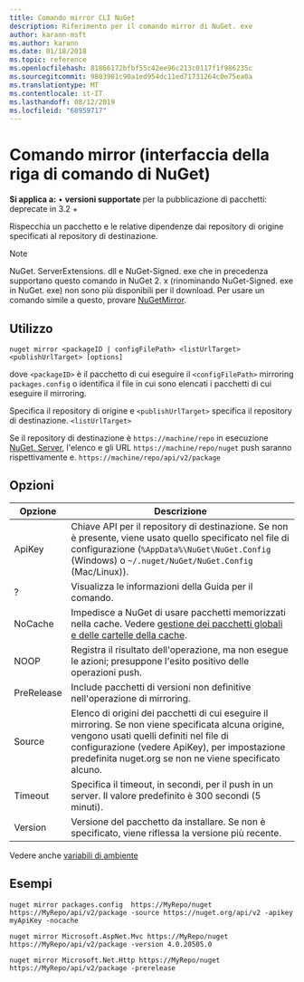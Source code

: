 ```yaml
---
title: Comando mirror CLI NuGet
description: Riferimento per il comando mirror di NuGet. exe
author: karann-msft
ms.author: karann
ms.date: 01/18/2018
ms.topic: reference
ms.openlocfilehash: 81866172bfbf55c42ee96c213c0117f1f986235c
ms.sourcegitcommit: 9803981c90a1ed954dc11ed71731264c0e75ea0a
ms.translationtype: MT
ms.contentlocale: it-IT
ms.lasthandoff: 08/12/2019
ms.locfileid: "68959717"
---
```

# <a name="mirror-command-nuget-cli"></a>Comando mirror (interfaccia della riga di comando di NuGet)

**Si applica a:** &bullet; **versioni supportate** per la pubblicazione di pacchetti: deprecate in 3.2 +

Rispecchia un pacchetto e le relative dipendenze dai repository di origine specificati al repository di destinazione.

> [!NOTE]
> NuGet. ServerExtensions. dll e NuGet-Signed. exe che in precedenza supportano questo comando in NuGet 2. x (rinominando NuGet-Signed. exe in NuGet. exe) non sono più disponibili per il download. Per usare un comando simile a questo, provare [NuGetMirror](https://www.nuget.org/packages/NuGetMirror/).

## <a name="usage"></a>Utilizzo

```cli
nuget mirror <packageID | configFilePath> <listUrlTarget> <publishUrlTarget> [options]
```

dove `<packageID>` è il pacchetto di cui eseguire il `<configFilePath>` mirroring `packages.config` o identifica il file in cui sono elencati i pacchetti di cui eseguire il mirroring.

Specifica il repository di origine e `<publishUrlTarget>` specifica il repository di destinazione. `<listUrlTarget>`

Se il repository di destinazione è `https://machine/repo` in esecuzione [NuGet. Server](../../hosting-packages/nuget-server.md), l'elenco e gli URL `https://machine/repo/nuget` push saranno rispettivamente e. `https://machine/repo/api/v2/package`

## <a name="options"></a>Opzioni

| Opzione | Descrizione |
| --- | --- |
| ApiKey | Chiave API per il repository di destinazione. Se non è presente, viene usato quello specificato nel file di configurazione (`%AppData%\NuGet\NuGet.Config` (Windows) o `~/.nuget/NuGet/NuGet.Config` (Mac/Linux)). |
| ? | Visualizza le informazioni della Guida per il comando. |
| NoCache | Impedisce a NuGet di usare pacchetti memorizzati nella cache. Vedere [gestione dei pacchetti globali e delle cartelle della cache](../../consume-packages/managing-the-global-packages-and-cache-folders.md). |
| NOOP | Registra il risultato dell'operazione, ma non esegue le azioni; presuppone l'esito positivo delle operazioni push. |
| PreRelease | Include pacchetti di versioni non definitive nell'operazione di mirroring. |
| Source | Elenco di origini dei pacchetti di cui eseguire il mirroring. Se non viene specificata alcuna origine, vengono usati quelli definiti nel file di configurazione (vedere ApiKey), per impostazione predefinita nuget.org se non ne viene specificato alcuno. |
| Timeout | Specifica il timeout, in secondi, per il push in un server. Il valore predefinito è 300 secondi (5 minuti). |
| Version | Versione del pacchetto da installare. Se non è specificato, viene riflessa la versione più recente. |

Vedere anche [variabili di ambiente](cli-ref-environment-variables.md)

## <a name="examples"></a>Esempi

```cli
nuget mirror packages.config  https://MyRepo/nuget https://MyRepo/api/v2/package -source https://nuget.org/api/v2 -apikey myApiKey -nocache

nuget mirror Microsoft.AspNet.Mvc https://MyRepo/nuget https://MyRepo/api/v2/package -version 4.0.20505.0

nuget mirror Microsoft.Net.Http https://MyRepo/nuget https://MyRepo/api/v2/package -prerelease
```
